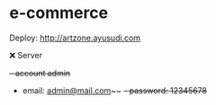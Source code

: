 # e-commerce

Deploy:
http://artzone.ayusudi.com


:x: Server 

~~- account admin~~
- email: admin@mail.com~~
~~- password: 12345678~~

